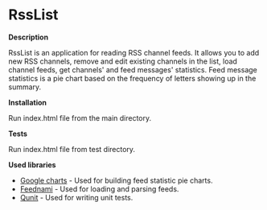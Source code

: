 # RssList


**Description**

RssList is an application for reading RSS channel feeds.
It allows you to add new RSS channels, remove and edit existing channels in the list, load channel feeds, get channels' and feed messages' statistics.
Feed message statistics is a pie chart based on the frequency of letters showing up in the summary.

**Installation**

Run index.html file from the main directory.

**Tests**

Run index.html file from test directory.

**Used libraries**

* [Google charts](https://developers.google.com/chart/interactive/docs/basic_load_libs) - Used for building feed statistic pie charts.
* [Feednami](https://toolkit.sekando.com/docs/en/feednami) - Used for loading and parsing feeds.
* [Qunit](https://qunitjs.com/) - Used for writing unit tests.
